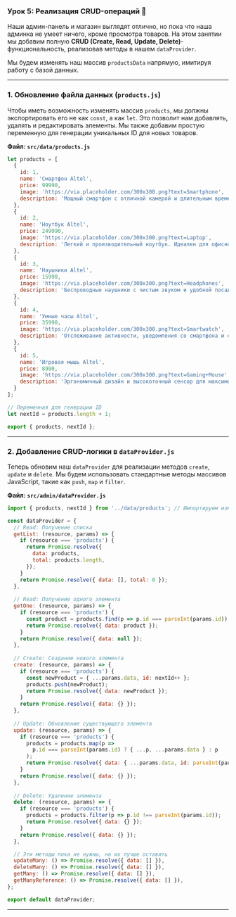 ### **Урок 5: Реализация CRUD-операций** 💾

Наши админ-панель и магазин выглядят отлично, но пока что наша админка не умеет ничего, кроме просмотра товаров. На этом занятии мы добавим полную **CRUD (Create, Read, Update, Delete)**-функциональность, реализовав методы в нашем `dataProvider`.

Мы будем изменять наш массив `productsData` напрямую, имитируя работу с базой данных.

-----

### **1. Обновление файла данных (`products.js`)**

Чтобы иметь возможность изменять массив `products`, мы должны экспортировать его не как `const`, а как `let`. Это позволит нам добавлять, удалять и редактировать элементы. Мы также добавим простую переменную для генерации уникальных ID для новых товаров.

**Файл: `src/data/products.js`**

```jsx
let products = [
  {
    id: 1,
    name: 'Смартфон Altel',
    price: 99990,
    image: 'https://via.placeholder.com/300x300.png?text=Smartphone',
    description: 'Мощный смартфон с отличной камерой и длительным временем автономной работы. Идеально подходит для работы и развлечений.'
  },
  {
    id: 2,
    name: 'Ноутбук Altel',
    price: 249990,
    image: 'https://via.placeholder.com/300x300.png?text=Laptop',
    description: 'Легкий и производительный ноутбук. Идеален для офисной работы, учебы и просмотра фильмов.'
  },
  {
    id: 3,
    name: 'Наушники Altel',
    price: 15990,
    image: 'https://via.placeholder.com/300x300.png?text=Headphones',
    description: 'Беспроводные наушники с чистым звуком и удобной посадкой. До 24 часов работы.'
  },
  {
    id: 4,
    name: 'Умные часы Altel',
    price: 35990,
    image: 'https://via.placeholder.com/300x300.png?text=Smartwatch',
    description: 'Отслеживание активности, уведомления со смартфона и стильный дизайн. Ваш личный помощник на запястье.'
  },
  {
    id: 5,
    name: 'Игровая мышь Altel',
    price: 8990,
    image: 'https://via.placeholder.com/300x300.png?text=Gaming+Mouse',
    description: 'Эргономичный дизайн и высокоточный сенсор для максимальной производительности в играх.'
  }
];

// Переменная для генерации ID
let nextId = products.length + 1;

export { products, nextId };
```

-----

### **2. Добавление CRUD-логики в `dataProvider.js`**

Теперь обновим наш `dataProvider` для реализации методов `create`, `update` и `delete`. Мы будем использовать стандартные методы массивов JavaScript, такие как `push`, `map` и `filter`.

**Файл: `src/admin/dataProvider.js`**

```jsx
import { products, nextId } from '../data/products'; // Импортируем измененные данные

const dataProvider = {
  // Read: Получение списка
  getList: (resource, params) => {
    if (resource === 'products') {
      return Promise.resolve({
        data: products,
        total: products.length,
      });
    }
    return Promise.resolve({ data: [], total: 0 });
  },
  
  // Read: Получение одного элемента
  getOne: (resource, params) => {
    if (resource === 'products') {
      const product = products.find(p => p.id === parseInt(params.id));
      return Promise.resolve({ data: product });
    }
    return Promise.resolve({ data: null });
  },
  
  // Create: Создание нового элемента
  create: (resource, params) => {
    if (resource === 'products') {
      const newProduct = { ...params.data, id: nextId++ };
      products.push(newProduct);
      return Promise.resolve({ data: newProduct });
    }
    return Promise.resolve({ data: {} });
  },
  
  // Update: Обновление существующего элемента
  update: (resource, params) => {
    if (resource === 'products') {
      products = products.map(p =>
        p.id === parseInt(params.id) ? { ...p, ...params.data } : p
      );
      return Promise.resolve({ data: { ...params.data, id: parseInt(params.id) } });
    }
    return Promise.resolve({ data: {} });
  },
  
  // Delete: Удаление элемента
  delete: (resource, params) => {
    if (resource === 'products') {
      products = products.filter(p => p.id !== parseInt(params.id));
      return Promise.resolve({ data: {} });
    }
    return Promise.resolve({ data: {} });
  },

  // Эти методы пока не нужны, но их лучше оставить
  updateMany: () => Promise.resolve({ data: [] }),
  deleteMany: () => Promise.resolve({ data: [] }),
  getMany: () => Promise.resolve({ data: [] }),
  getManyReference: () => Promise.resolve({ data: [] }),
};

export default dataProvider;
```

-----

